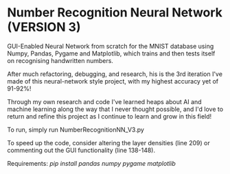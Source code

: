 # Number Recognition Neural Network (VERSION 3)

GUI-Enabled Neural Network from scratch for the MNIST database using Numpy, Pandas, Pygame and Matplotlib, which trains and then tests itself on recognising handwritten numbers.

After much refactoring, debugging, and research, his is the 3rd iteration I've made of this neural-network style project, with my highest accuracy yet of 91-92%!

Through my own research and code I've learned heaps about AI and machine learning along the way that I never thought possible, and I'd love to return and refine this project as I continue to learn and grow in this field!

To run, simply run NumberRecognitionNN_V3.py

To speed up the code, consider altering the layer densities (line 209) or commenting out the GUI functionality (line 138-148).

Requirements:
*pip install pandas numpy pygame matplotlib*

